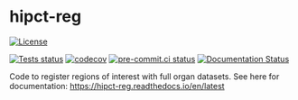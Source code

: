 # hipct-reg

[![License][license-badge]](./LICENSE.md)

[![Tests status][tests-badge]][tests-link]
[![codecov](https://codecov.io/gh/HiPCTProject/hipct-reg/graph/badge.svg?token=KCHTIG4HH5)](https://codecov.io/gh/HiPCTProject/hipct-reg)
[![pre-commit.ci status](https://results.pre-commit.ci/badge/github/HiPCTProject/hipct-reg/main.svg)](https://results.pre-commit.ci/latest/github/HiPCTProject/hipct-reg/main)
[![Documentation Status](https://readthedocs.org/projects/hipct-reg/badge/?version=latest)](https://hipct-reg.readthedocs.io/en/latest/?badge=latest)

<!--
[![PyPI version][pypi-version]][pypi-link]
[![Conda-Forge][conda-badge]][conda-link]
[![PyPI platforms][pypi-platforms]][pypi-link]
-->

<!-- prettier-ignore-start -->
[tests-badge]:              https://github.com/HiPCTProject/hipct-reg/actions/workflows/tests.yml/badge.svg
[tests-link]:               https://github.com/HiPCTProject/hipct-reg/actions/workflows/tests.yml
[linting-badge]:            https://github.com/HiPCTProject/hipct-reg/actions/workflows/linting.yml/badge.svg
[linting-link]:             https://github.com/HiPCTProject/hipct-reg/actions/workflows/linting.yml
[conda-badge]:              https://img.shields.io/conda/vn/conda-forge/hipct-reg
[conda-link]:               https://github.com/conda-forge/hipct-reg-feedstock
[pypi-link]:                https://pypi.org/project/hipct-reg/
[pypi-platforms]:           https://img.shields.io/pypi/pyversions/hipct-reg
[pypi-version]:             https://img.shields.io/pypi/v/hipct-reg
[license-badge]:            https://img.shields.io/badge/License-BSD_3--Clause-blue.svg
<!-- prettier-ignore-end -->

Code to register regions of interest with full organ datasets. See here for documentation: https://hipct-reg.readthedocs.io/en/latest
